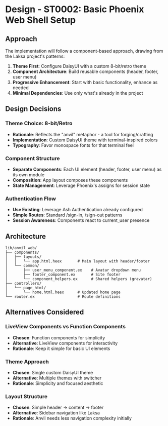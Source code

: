 # Design - ST0002: Basic Phoenix Web Shell Setup

## Approach

The implementation will follow a component-based approach, drawing from the Laksa project's patterns:

1. **Theme First**: Configure DaisyUI with a custom 8-bit/retro theme
2. **Component Architecture**: Build reusable components (header, footer, user menu)
3. **Progressive Enhancement**: Start with basic functionality, enhance as needed
4. **Minimal Dependencies**: Use only what's already in the project

## Design Decisions

### Theme Choice: 8-bit/Retro
- **Rationale**: Reflects the "anvil" metaphor - a tool for forging/crafting
- **Implementation**: Custom DaisyUI theme with terminal-inspired colors
- **Typography**: Favor monospace fonts for that terminal feel

### Component Structure
- **Separate Components**: Each UI element (header, footer, user menu) as its own module
- **Composition**: App layout composes these components
- **State Management**: Leverage Phoenix's assigns for session state

### Authentication Flow
- **Use Existing**: Leverage Ash Authentication already configured
- **Simple Routes**: Standard /sign-in, /sign-out patterns
- **Session Awareness**: Components react to current_user presence

## Architecture

```
lib/anvil_web/
├── components/
│   ├── layouts/
│   │   └── app.html.heex       # Main layout with header/footer
│   └── common/
│       ├── user_menu_component.ex    # Avatar dropdown menu
│       ├── footer_component.ex       # Site footer
│       └── component_helpers.ex      # Shared helpers (gravatar)
├── controllers/
│   └── page_html/
│       └── home.html.heex      # Updated home page
└── router.ex                   # Route definitions
```

## Alternatives Considered

### LiveView Components vs Function Components
- **Chosen**: Function components for simplicity
- **Alternative**: LiveView components for interactivity
- **Rationale**: Keep it simple for basic UI elements

### Theme Approach
- **Chosen**: Single custom DaisyUI theme
- **Alternative**: Multiple themes with switcher
- **Rationale**: Simplicity and focused aesthetic

### Layout Structure
- **Chosen**: Simple header → content → footer
- **Alternative**: Sidebar navigation like Laksa
- **Rationale**: Anvil needs less navigation complexity initially